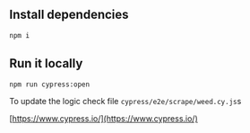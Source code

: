 ## Install dependencies

```sh
npm i
```

## Run it locally
```sh
npm run cypress:open
```

To update the logic check file 
`cypress/e2e/scrape/weed.cy.js`s

[https://www.cypress.io/](https://www.cypress.io/)

